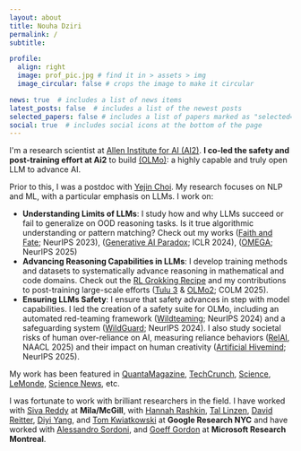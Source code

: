 ```yaml
---
layout: about
title: Nouha Dziri
permalink: /
subtitle: 

profile:
  align: right
  image: prof_pic.jpg # find it in > assets > img
  image_circular: false # crops the image to make it circular

news: true  # includes a list of news items
latest_posts: false  # includes a list of the newest posts
selected_papers: false # includes a list of papers marked as "selected={true}"
social: true  # includes social icons at the bottom of the page
---
```


I'm a research scientist at [Allen Institute for AI (AI2)](https://allenai.org/).
**I co-led the safety and post-training effort at Ai2** to build [(OLMo)](https://allenai.org/olmo): a highly capable and truly open LLM to advance AI.

Prior to this, I was a postdoc with [Yejin Choi](https://yejinc.github.io/). My research focuses on NLP and ML, with a particular emphasis on LLMs. I work on:

- **Understanding Limits of LLMs**: I study how and why LLMs succeed or fail to generalize on OOD reasoning tasks. Is it true algorithmic understanding or pattern matching? Check out my works ([Faith and Fate](https://arxiv.org/pdf/2305.18654); NeurIPS 2023), ([Generative AI Paradox](https://openreview.net/pdf?id=CF8H8MS5P8); ICLR 2024), ([OMEGA](https://arxiv.org/pdf/2506.18880); NeurIPS 2025)
- **Advancing Reasoning Capabilities in LLMs**: I develop training methods and datasets to systematically advance reasoning in mathematical and code domains. Check out the [RL Grokking Recipe](https://arxiv.org/pdf/2509.21016) and my contributions to post-training large-scale efforts ([Tulu 3](https://arxiv.org/pdf/2411.15124) \& [OLMo2](https://arxiv.org/pdf/2501.00656); COLM 2025).
- **Ensuring LLMs Safety**: I ensure that safety advances in step with model capabilities. I led the creation of a safety suite for OLMo, including an automated red-teaming framework ([Wildteaming](); NeurIPS 2024) and a safeguarding system ([WildGuard](); NeurIPS 2024). I also study societal risks of human over-reliance on AI, measuring reliance behaviors ([RelAI](https://arxiv.org/pdf/2407.07950), NAACL 2025) and their impact on human creativity ([Artificial Hivemind](https://neurips.cc/virtual/2025/poster/121421); NeurIPS 2025).

My work has been featured in [QuantaMagazine](https://www.quantamagazine.org/chatbot-software-begins-to-face-fundamental-limitations-20250131/), [TechCrunch](https://techcrunch.com/2024/02/23/treating-a-chatbot-nicely-might-boost-its-performance-heres-why/?guccounter=1&guce_referrer=aHR0cHM6Ly90LmNvLw&guce_referrer_sig=AQAAAFGYVLMFUWxvSeJ-pBGGhl4EDBRfF7TxrTSPiA0whuo31NZWxQURPlMqxsbl5msyVt61-kx4EIhdK8GQiVeW6rhU1OVMWqqHX37fwFqn8X8wAuXCPGhd9SIslHAIeXVlefOWXdcsa4D34BnNp7lnvyuC-zP38xfZtJV1UhpE6PpV), [Science](https://www.science.org/content/article/ai-writing-improving-it-still-can-t-match-human-creativity), [LeMonde](https://www.lemonde.fr/pixels/article/2024/06/17/faut-il-s-inquieter-des-hallucinations-des-ia-comme-chatgpt-ou-gemini_6240971_4408996.html), [Science News](https://www.sciencenews.org/article/ai-understanding-reasoning-skill-assess), etc.

[//]: # (In the past, I earned my PhD from the **University of Alberta** and the [Alberta Machine Intelligence Institute]&#40;https://www.amii.ca/&#41; with [Osmar Zaiane]&#40;https://webdocs.cs.ualberta.ca/~zaiane/&#41;.)
I was fortunate to work with brilliant researchers in the field.
I have worked with <a href="https://sivareddy.in/">Siva Reddy</a> at **Mila/McGill**, 
with <a href="https://hrashkin.github.io/index.html">Hannah Rashkin</a>, 
<a href="https://tallinzen.net/research/">Tal Linzen</a>,
<a href="http://www.david-reitter.com/">David Reitter</a>,
<a href="https://cs.stanford.edu/~diyiy/">Diyi Yang</a>, and 
<a href="https://research.google/people/105075/">Tom Kwiatkowski</a> at **Google Research NYC** 
and have worked with <a href="https://www.microsoft.com/en-us/research/people/alsordon/">Alessandro Sordoni</a>, and 
[Goeff Gordon](https://www.cs.cmu.edu/~ggordon/) at **Microsoft Research Montreal**.

[//]: # (Link to your social media connections, too. This theme is set up to use [Font Awesome icons]&#40;http://fortawesome.github.io/Font-Awesome/&#41; and [Academicons]&#40;https://jpswalsh.github.io/academicons/&#41;, like the ones below. Add your Facebook, Twitter, LinkedIn, Google Scholar, or just disable all of them.)

